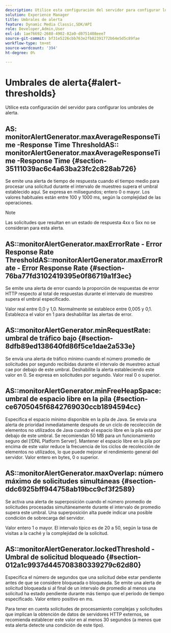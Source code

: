 ```yaml
---
description: Utilice esta configuración del servidor para configurar los umbrales de alerta.
solution: Experience Manager
title: Umbrales de alerta
feature: Dynamic Media Classic,SDK/API
role: Developer,Admin,User
exl-id: 1ae76692-2688-4902-82a0-d0751408eee7
source-git-commit: bf31e5226cbb763e2fb82391772b64e5d5c89fae
workflow-type: tm+mt
source-wordcount: '394'
ht-degree: 0%

---
```


# Umbrales de alerta{#alert-thresholds}

Utilice esta configuración del servidor para configurar los umbrales de alerta.

## AS: monitorAlertGenerator.maxAverageResponseTime -Response Time ThresholdAS:: monitorAlertGenerator.maxAverageResponseTime -Response Time {#section-35111039ac6c4a63ba23fc2c828ab726}

Se emite una alerta de tiempo de respuesta cuando el tiempo medio para procesar una solicitud durante el intervalo de muestreo supera el umbral establecido aquí. Se expresa en milisegundos; entero 0 o mayor. Los valores habituales están entre 100 y 1000 ms, según la complejidad de las operaciones.

>[!NOTE]
>
>Las solicitudes que resultan en un estado de respuesta 4xx o 5xx no se consideran para esta alerta.

## AS::monitorAlertGenerator.maxErrorRate - Error Response Rate ThresholdAS::monitorAlertGenerator.maxErrorRate - Error Response Rate {#section-76ba77fd3102419395e0f86719a1f3ec}

Se emite una alerta de error cuando la proporción de respuestas de error HTTP respecto al total de respuestas durante el intervalo de muestreo supera el umbral especificado.

Valor real entre 0,0 y 1,0. Normalmente se establece entre 0,005 y 0,1. Establezca el valor en 1 para deshabilitar las alertas de error.

## AS::monitorAlertGenerator.minRequestRate: umbral de tráfico bajo {#section-8dfb89ed138640fd86f5ce1dae2a533e}

Se envía una alerta de tráfico mínimo cuando el número promedio de solicitudes por segundo recibidas durante el intervalo de muestreo actual cae por debajo de este umbral. Deshabilite la alerta estableciendo este valor en 0. Se expresa en solicitudes por segundo. Valor real 0 o superior.

## AS::monitorAlertGenerator.minFreeHeapSpace: umbral de espacio libre en la pila {#section-ce6705045f6842769030ccb1894594cc}

Especifica el espacio mínimo disponible en la pila de Java. Se envía una alerta de prioridad inmediatamente después de un ciclo de recolección de elementos no utilizados de Java cuando el espacio libre en la pila está por debajo de este umbral. Se recomiendan 50 MB para un funcionamiento seguro del [!DNL Platform Server]. Mantener el espacio libre en la pila por encima de este valor reduce la frecuencia de los ciclos de recolección de elementos no utilizados, lo que puede mejorar el rendimiento general del servidor. Valor entero en bytes, 0 o superior.

## AS::monitorAlertGenerator.maxOverlap: número máximo de solicitudes simultáneas {#section-ddc6925bff944758ab19bcc9cf3f2589}

Se activa una alerta de superposición cuando el número promedio de solicitudes procesadas simultáneamente durante el intervalo de promedio supera este umbral. Una superposición alta puede indicar una posible condición de sobrecarga del servidor.

Valor entero 1 o mayor. El intervalo típico es de 20 a 50, según la tasa de visitas a la caché y la complejidad de la solicitud.

## AS::monitorAlertGenerator.lockedThreshold - Umbral de solicitud bloqueado {#section-012a1c9937d445708380339279c62d80}

Especifica el número de segundos que una solicitud debe estar pendiente antes de que se considere bloqueada o bloqueada. Se emite una alerta de solicitud bloqueada si al final de un intervalo de promedio al menos una solicitud ha estado pendiente durante más tiempo que el período de tiempo especificado. Valor entero positivo en ms.

Para tener en cuenta solicitudes de procesamiento complejas y solicitudes que implican la obtención de datos de servidores HTTP externos, se recomienda establecer este valor en al menos 30 segundos (a menos que esta alerta detecte una condición de este tipo).
